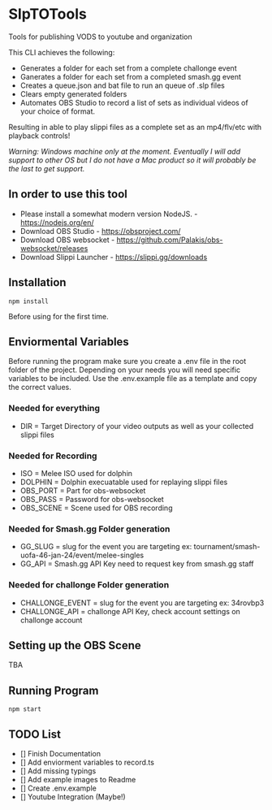 # SlpTOTools
Tools for publishing VODS to youtube and organization

This CLI achieves the following:
* Generates a folder for each set from a complete challonge event
* Ganerates a folder for each set from a completed smash.gg event
* Creates a queue.json and bat file to run an queue of .slp files
* Clears empty generated folders
* Automates OBS Studio to record a list of sets as individual videos of your choice of format.

Resulting in able to play slippi files as a complete set as an mp4/flv/etc with playback controls!


*Warning: Windows machine only at the moment. Eventually I will add support to other OS but I do not have a Mac product so it will probably be the last to get support.*

## In order to use this tool

* Please install a somewhat modern version NodeJS. - https://nodejs.org/en/
* Download OBS Studio - https://obsproject.com/
* Download OBS websocket - https://github.com/Palakis/obs-websocket/releases
* Download Slippi Launcher - https://slippi.gg/downloads

## Installation

```
npm install
```

Before using for the first time.

## Enviormental Variables

Before running the program make sure you create a .env file in the root folder of the project. Depending on your needs you will need specific variables to be included. Use the .env.example file as a template and copy the correct values.

### Needed for everything

* DIR = Target Directory of your video outputs as well as your collected slippi files

### Needed for Recording

* ISO = Melee ISO used for dolphin
* DOLPHIN = Dolphin execuatable used for replaying slippi files
* OBS_PORT = Part for obs-websocket
* OBS_PASS = Password for obs-websocket
* OBS_SCENE = Scene used for OBS recording

### Needed for Smash.gg Folder generation

* GG_SLUG = slug for the event you are targeting ex: tournament/smash-uofa-46-jan-24/event/melee-singles
* GG_API = Smash.gg API Key need to request key from smash.gg staff

### Needed for challonge Folder generation

* CHALLONGE_EVENT = slug for the event you are targeting ex: 34rovbp3
* CHALLONGE_API = challonge API Key, check account settings on challonge account 

## Setting up the OBS Scene

TBA

## Running Program

```
npm start
```

## TODO List

- [] Finish Documentation
- [] Add enviorment variables to record.ts
- [] Add missing typings
- [] Add example images to Readme
- [] Create .env.example
- [] Youtube Integration (Maybe!)

